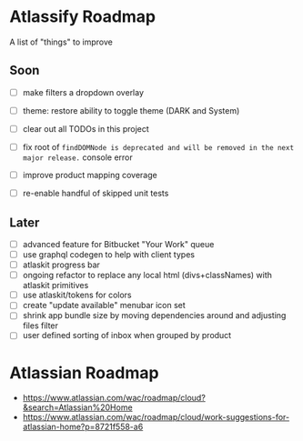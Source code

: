 # Atlassify Roadmap 

A list of "things" to improve

## Soon
- [ ] make filters a dropdown overlay
- [ ] theme: restore ability to toggle theme (DARK and System)
- [ ] clear out all TODOs in this project
- [ ] fix root of `findDOMNode is deprecated and will be removed in the next major release.` console error
- [ ] improve product mapping coverage
- [ ] re-enable handful of skipped unit tests



## Later
- [ ] advanced feature for Bitbucket "Your Work" queue
- [ ] use graphql codegen to help with client types
- [ ] atlaskit progress bar
- [ ] ongoing refactor to replace any local html (divs+classNames) with atlaskit primitives
- [ ] use atlaskit/tokens for colors
- [ ] create "update available" menubar icon set
- [ ] shrink app bundle size by moving dependencies around and adjusting files filter
- [ ] user defined sorting of inbox when grouped by product

# Atlassian Roadmap
- https://www.atlassian.com/wac/roadmap/cloud?&search=Atlassian%20Home
- https://www.atlassian.com/wac/roadmap/cloud/work-suggestions-for-atlassian-home?p=8721f558-a6

<!-- LINK LABELS -->
[website]: https://www.atlassify.io
[faqs]: https://www.atlassify.io/faq/
[github]: https://github.com/setchy/atlassify
[github-actions]: https://github.com/setchy/atlassify/actions
[github-releases]: https://github.com/setchy/atlassify/releases/latest
[github-website]: https://github.com/setchy/atlassify-website
[github-website-pulls]: https://github.com/setchy/atlassify-website/pulls
[brew]: https://brew.sh/
[homebrew-cask]: https://formulae.brew.sh/cask/atlassify
[coverage-badge]: https://img.shields.io/sonar/coverage/setchy_atlassify?server=https%3A%2F%2Fsonarcloud.io&logo=sonarcloud
[coverage]: https://sonarcloud.io/summary/new_code?id=setchy_atlassify
[quality-badge]: https://img.shields.io/sonar/quality_gate/setchy_atlassify?server=https%3A%2F%2Fsonarcloud.io&logo=sonarcloud
[quality]: https://sonarcloud.io/summary/new_code?id=setchy_atlassify
[build-workflow-badge]: https://github.com/setchy/atlassify/actions/workflows/build.yml/badge.svg
[release-workflow-badge]: https://github.com/setchy/atlassify/actions/workflows/release.yml/badge.svg
[downloads-total-badge]: https://img.shields.io/github/downloads/setchy/atlassify/total?label=downloads@all&logo=github
[downloads-latest-badge]: https://img.shields.io/github/downloads/setchy/atlassify/latest/total?logo=github
[contributors-badge]: https://img.shields.io/github/contributors/setchy/atlassify?logo=github
[librariesio]: https://libraries.io/
[librariesio-badge]: https://img.shields.io/librariesio/github/setchy/atlassify?logo=librariesdotio
[license]: LICENSE
[license-badge]: https://img.shields.io/github/license/setchy/atlassify?logo=github
[github-release-badge]: https://img.shields.io/github/v/release/setchy/atlassify?logo=github
[homebrew-cask-badge]: https://img.shields.io/homebrew/cask/v/atlassify?logo=homebrew
[renovate]: https://renovatebot.com/
[renovate-badge]: https://img.shields.io/badge/renovate-enabled-brightgreen.svg?logo=renovate

[attribution-gitify]: https://gitify.io
[attribution-atlassian]: https://atlassian.design/
